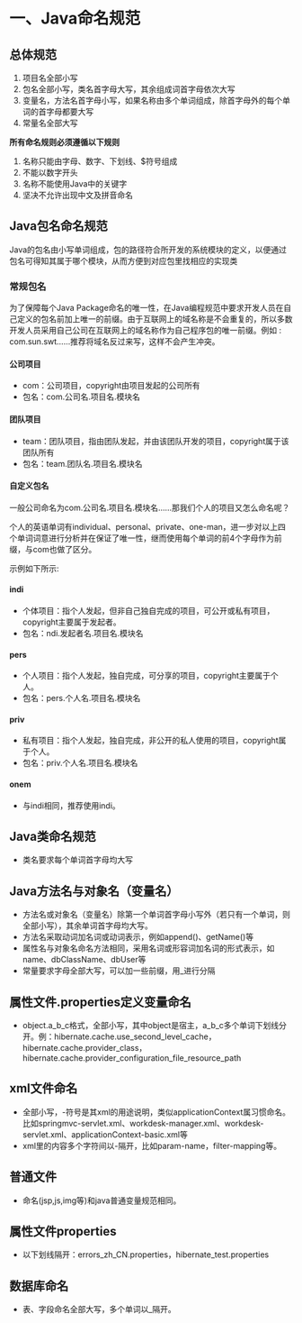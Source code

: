 # 一、Java命名规范

## 总体规范

1. 项目名全部小写
2. 包名全部小写，类名首字母大写，其余组成词首字母依次大写
3. 变量名，方法名首字母小写，如果名称由多个单词组成，除首字母外的每个单词的首字母都要大写
4. 常量名全部大写

**所有命名规则必须遵循以下规则**

1. 名称只能由字母、数字、下划线、$符号组成
2. 不能以数字开头
3. 名称不能使用Java中的关键字
4. 坚决不允许出现中文及拼音命名

## Java包名命名规范

Java的包名由小写单词组成，包的路径符合所开发的系统模块的定义，以便通过包名可得知其属于哪个模块，从而方便到对应包里找相应的实现类

### 常规包名

为了保障每个Java Package命名的唯一性，在Java编程规范中要求开发人员在自己定义的包名前加上唯一的前缀。由于互联网上的域名称是不会重复的，所以多数开发人员采用自己公司在互联网上的域名称作为自己程序包的唯一前缀。例如 : com.sun.swt……推荐将域名反过来写，这样不会产生冲突。

#### 公司项目

- com：公司项目，copyright由项目发起的公司所有
- 包名：com.公司名.项目名.模块名

#### 团队项目

- team：团队项目，指由团队发起，并由该团队开发的项目，copyright属于该团队所有
- 包名：team.团队名.项目名.模块名

#### 自定义包名

一般公司命名为com.公司名.项目名.模块名……那我们个人的项目又怎么命名呢？

 个人的英语单词有individual、personal、private、one-man，进一步对以上四个单词词意进行分析并在保证了唯一性，继而使用每个单词的前4个字母作为前缀，与com也做了区分。

示例如下所示:

#### indi

- 个体项目：指个人发起，但非自己独自完成的项目，可公开或私有项目，copyright主要属于发起者。  
- 包名：ndi.发起者名.项目名.模块名

#### pers

- 个人项目：指个人发起，独自完成，可分享的项目，copyright主要属于个人。
- 包名：pers.个人名.项目名.模块名

#### priv

- 私有项目：指个人发起，独自完成，非公开的私人使用的项目，copyright属于个人。
- 包名：priv.个人名.项目名.模块名

#### onem

- 与indi相同，推荐使用indi。

## Java类命名规范

- 类名要求每个单词首字母均大写

## Java方法名与对象名（变量名）

- 方法名或对象名（变量名）除第一个单词首字母小写外（若只有一个单词，则全部小写），其余单词首字母均大写。
- 方法名采取动词加名词或动词表示，例如append()、getName()等
- 属性名与对象名命名方法相同，采用名词或形容词加名词的形式表示，如name、dbClassName、dbUser等
- 常量要求字母全部大写，可以加一些前缀，用_进行分隔

## 属性文件.properties定义变量命名

- object.a_b_c格式，全部小写，其中object是宿主，a_b_c多个单词下划线分开。例：hibernate.cache.use_second_level_cache，hibernate.cache.provider_class，hibernate.cache.provider_configuration_file_resource_path

## xml文件命名

- 全部小写，-符号是其xml的用途说明，类似applicationContext属习惯命名。比如springmvc-servlet.xml、workdesk-manager.xml、workdesk-servlet.xml、applicationContext-basic.xml等
- xml里的内容多个字符间以-隔开，比如param-name，filter-mapping等。

## 普通文件

- 命名(jsp,js,img等)和java普通变量规范相同。

## 属性文件properties

- 以下划线隔开：errors_zh_CN.properties，hibernate_test.properties

## 数据库命名

- 表、字段命名全部大写，多个单词以_隔开。

 